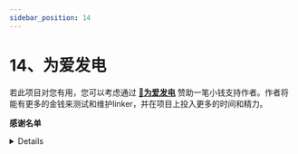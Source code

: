 ```yaml
---
sidebar_position: 14
---
```


# 14、为爱发电

若此项目对您有用，您可以考虑通过 **[🔋为爱发电](https://afdian.com/a/snltty)** 赞助一笔小钱支持作者。作者将能有更多的金钱来测试和维护linker，并在项目上投入更多的时间和精力。

**感谢名单**

<details>

- 米多贝克&米多网络工程
- 阳阳

</details>